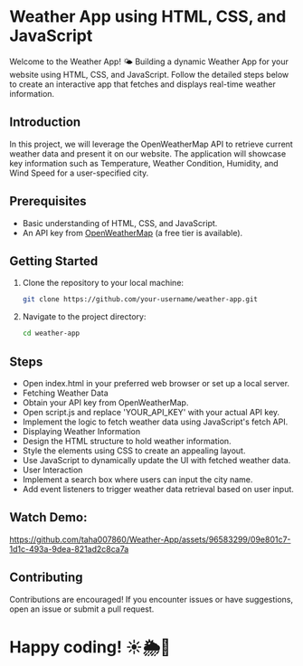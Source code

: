 # Weather App using HTML, CSS, and JavaScript

Welcome to the Weather App! 🌤️ Building a dynamic Weather App for your website using HTML, CSS, and JavaScript. Follow the detailed steps below to create an interactive app that fetches and displays real-time weather information.

## Introduction
In this project, we will leverage the OpenWeatherMap API to retrieve current weather data and present it on our website. The application will showcase key information such as Temperature, Weather Condition, Humidity, and Wind Speed for a user-specified city.

## Prerequisites
- Basic understanding of HTML, CSS, and JavaScript.
- An API key from [OpenWeatherMap](https://openweathermap.org/) (a free tier is available).

## Getting Started
1. Clone the repository to your local machine:
   
   ```bash
   git clone https://github.com/your-username/weather-app.git
   
2. Navigate to the project directory:
   
   ```bash
   cd weather-app

## Steps
- Open index.html in your preferred web browser or set up a local server.
- Fetching Weather Data
- Obtain your API key from OpenWeatherMap.
- Open script.js and replace 'YOUR_API_KEY' with your actual API key.
- Implement the logic to fetch weather data using JavaScript's fetch API.
- Displaying Weather Information
- Design the HTML structure to hold weather information.
- Style the elements using CSS to create an appealing layout.
- Use JavaScript to dynamically update the UI with fetched weather data.
- User Interaction
- Implement a search box where users can input the city name.
- Add event listeners to trigger weather data retrieval based on user input.

## Watch Demo:
https://github.com/taha007860/Weather-App/assets/96583299/09e801c7-1d1c-493a-9dea-821ad2c8ca7a

## Contributing
Contributions are encouraged! If you encounter issues or have suggestions, open an issue or submit a pull request.


# Happy coding! ☀️🌦️🌈
